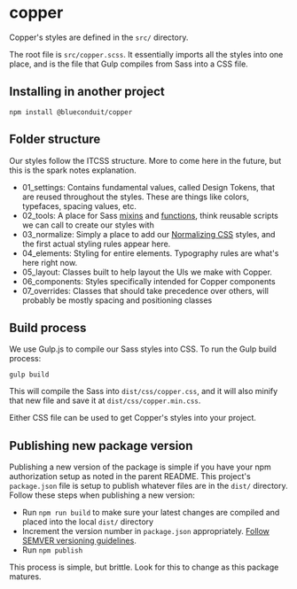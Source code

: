 # copper

Copper's styles are defined in the `src/` directory.

The root file is `src/copper.scss`. It essentially imports all the styles into one place, and is the file that Gulp compiles from Sass into a CSS file.

## Installing in another project

```
npm install @blueconduit/copper
```

## Folder structure

Our styles follow the ITCSS structure. More to come here in the future, but this is the spark notes explanation.

- 01_settings: Contains fundamental values, called Design Tokens, that are reused throughout the styles. These are things like colors, typefaces, spacing values, etc.
- 02_tools: A place for Sass [mixins](https://sass-lang.com/documentation/at-rules/mixin) and [functions](https://sass-lang.com/documentation/at-rules/function), think reusable scripts we can call to create our styles with
- 03_normalize: Simply a place to add our [Normalizing CSS](https://necolas.github.io/normalize.css/) styles, and the first actual styling rules appear here.
- 04_elements: Styling for entire elements. Typography rules are what's here right now.
- 05_layout: Classes built to help layout the UIs we make with Copper.
- 06_components: Styles specifically intended for Copper components
- 07_overrides: Classes that should take precedence over others, will probably be mostly spacing and positioning classes

## Build process

We use Gulp.js to compile our Sass styles into CSS. To run the Gulp build process:

```
gulp build
```

This will compile the Sass into `dist/css/copper.css`, and it will also minify that new file and save it at `dist/css/copper.min.css`.

Either CSS file can be used to get Copper's styles into your project.

## Publishing new package version

Publishing a new version of the package is simple if you have your npm authorization setup as noted in the parent README. This project's `package.json` file is setup to publish whatever files are in the `dist/` directory. Follow these steps when publishing a new version:

- Run `npm run build` to make sure your latest changes are compiled and placed into the local `dist/` directory
- Increment the version number in `package.json` appropriately. [Follow SEMVER versioning guidelines](https://semver.org/).
- Run `npm publish`

This process is simple, but brittle. Look for this to change as this package matures.
